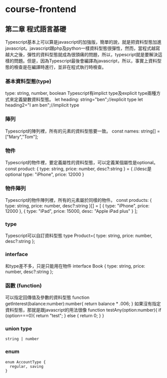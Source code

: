 # course-frontend
## 第二章 程式語言基礎
Typescript基本上可以算是javascript的加強版，簡單的說，就是把資料型態加進javascript。javascript跟php及python一樣資料型態很彈性，然而，當程式越寫越大之後，彈性的資料型態就成為很頭痛的問題，所以，typescript就是要解決這樣的問題。但是，因為Typescript最後會編譯為javascript，所以，事實上資料型態的檢查是在編譯時進行，並非在程式執行時檢查。

### 基本資料型態(type)
type: string, number, boolean
Typescript有implict type及explicit type兩種方式來定義變數資料型態。
    let heading: string="ben";//explicit type
    let heading2="I am ben";//implicit type

### 陣列
Typescript的陣列裡，所有的元素的資料型態要一致。
    const names: string[] = ["Mary","Tom"];

### 物件
Typescript的物件裡，要定義屬性的資料型態，可以定義某個屬性是optional。
    const product: { type: string, price: number, desc?:string } = {
      //desc是optional
      type: "iPhone",
      price: 12000
    }

### 物件陣列
Typescript的物件陣列裡，所有的元素屬於同樣的物件。
    const products: { type: string, price: number, desc?:string }[] = 
    [
    {
        type: "iPhone",
        price: 12000
    },
    {
        type: "iPad",
        price: 15000,
        desc: "Apple iPad plus"
    }
    ];

### type
Typescript可以自訂資料型態
    type Product={ type: string, price: number, desc?:string };

### interface
和type差不多，只是只能用在物件
    interface Book { type: string, price: number, desc?:string };

### 函數 (function)
可以指定回傳值及參數的資料型態
    function getInterest(balance:number):number{
      return balance * .006;
    }
如果沒有指定資料型態，那就是跟javascript的用法很像
    function testAny(option:number){
      if (option===0){
        return "test";
      }
      else {
        return 0;
      }
    }

### union type
    string | number
### enum
    enum AccountType {
      regular, saving
    }